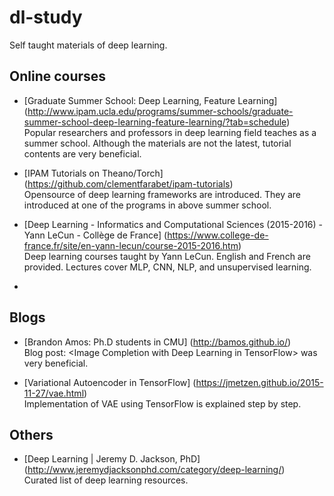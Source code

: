 # dl-study
Self taught materials of deep learning.

## Online courses
* [Graduate Summer School: Deep Learning, Feature Learning]
(http://www.ipam.ucla.edu/programs/summer-schools/graduate-summer-school-deep-learning-feature-learning/?tab=schedule)
<br>Popular researchers and professors in deep learning field teaches as a summer school. Although the materials are not the latest, tutorial contents are very beneficial.

* [IPAM Tutorials on Theano/Torch]
(https://github.com/clementfarabet/ipam-tutorials)
<br>Opensource of deep learning frameworks are introduced. They are introduced at one of the programs in above summer school.

* [Deep Learning - Informatics and Computational Sciences (2015-2016) - Yann LeCun - Collège de France]
(https://www.college-de-france.fr/site/en-yann-lecun/course-2015-2016.htm)
<br>Deep learning courses taught by Yann LeCun. English and French are provided. Lectures cover MLP, CNN, NLP, and unsupervised learning.

*


## Blogs
* [Brandon Amos: Ph.D students in CMU]
(http://bamos.github.io/)
<br>Blog post: \<Image Completion with Deep Learning in TensorFlow\> was very beneficial.

* [Variational Autoencoder in TensorFlow]
(https://jmetzen.github.io/2015-11-27/vae.html)
<br>Implementation of VAE using TensorFlow is explained step by step.



## Others
* [Deep Learning | Jeremy D. Jackson, PhD]
(http://www.jeremydjacksonphd.com/category/deep-learning/)
<br>Curated list of deep learning resources.
